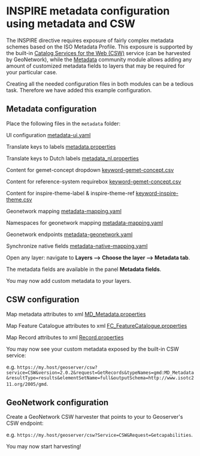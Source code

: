 # INSPIRE metadata configuration using metadata and CSW

The INSPIRE directive requires exposure of fairly complex metadata schemes based on the ISO Metadata Profile. This exposure is supported by the built-in [Catalog Services for the Web (CSW)](../../services/csw/index.md) service (can be harvested by GeoNetwork), while the [Metadata](../../extensions/metadata/index.md) community module allows adding any amount of customized metadata fields to layers that may be required for your particular case.

Creating all the needed configuration files in both modules can be a tedious task. Therefore we have added this example configuration.

## Metadata configuration

Place the following files in the `metadata` folder:

UI configuration [metadata-ui.yaml](files/metadata-ui.yaml)

Translate keys to labels [metadata.properties](files/metadata.properties)

Translate keys to Dutch labels [metadata_nl.properties](files/metadata_nl.properties)

Content for gemet-concept dropdown [keyword-gemet-concept.csv](files/keyword-gemet-concept.csv)

Content for reference-system requirebox [keyword-gemet-concept.csv](files/reference-systems-epsg.csv)

Content for inspire-theme-label & inspire-theme-ref [keyword-inspire-theme.csv](files/keyword-inspire-theme.csv)

Geonetwork mapping [metadata-mapping.yaml](files/metadata-mapping.yaml)

Namespaces for geonetwork mapping [metadata-mapping.yaml](files/metadata-namespaces.yaml)

Geonetwork endpoints [metadata-geonetwork.yaml](files/metadata-geonetwork.yaml)

Synchronize native fields [metadata-native-mapping.yaml](files/metadata-native-mapping.yaml)

Open any layer: navigate to **Layers --> Choose the layer --> Metadata tab**.

The metadata fields are available in the panel **Metadata fields**.

You may now add custom metadata to your layers.

## CSW configuration

Map metadata attributes to xml [MD_Metadata.properties](files/MD_Metadata.properties)

Map Feature Catalogue attributes to xml [FC_FeatureCatalogue.properties](files/FC_FeatureCatalogue.properties)

Map Record attributes to xml [Record.properties](files/Record.properties)

You may now see your custom metadata exposed by the built-in CSW service:

e.g. ``https://my.host/geoserver/csw?service=CSW&version=2.0.2&request=GetRecords&typeNames=gmd:MD_Metadata&resultType=results&elementSetName=full&outputSchema=http://www.isotc211.org/2005/gmd``.

## GeoNetwork configuration

Create a GeoNetwork CSW harvester that points to your to Geoserver's CSW endpoint:

e.g. ``https://my.host/geoserver/csw?Service=CSW&Request=Getcapabilities``.

You may now start harvesting!
